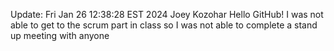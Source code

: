  Update: Fri Jan 26 12:38:28 EST 2024
Joey Kozohar
Hello GitHub!
I was not able to get to the scrum part in class so I was not able to complete a stand up meeting with anyone

